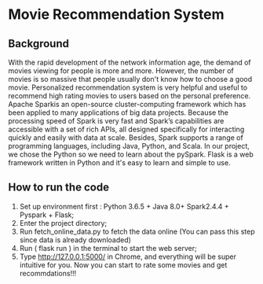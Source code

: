 # Movie Recommendation System

## Background
With the rapid development of the network information age, the demand of movies viewing for people is more and more. However, the number of movies is so massive that people usually don't know how to choose a good movie. Personalized recommendation system is very helpful and useful to recommend high rating movies to users based on the personal preference.
Apache Sparkis an open-source cluster-computing framework which has been applied to many applications of big data projects. Because the processing speed of Spark is very fast and Spark’s capabilities are accessible with a set of rich APIs, all designed specifically for interacting quickly and easily with data at scale. Besides, Spark supports a range of programming languages, including Java, Python, and Scala. In our project, we chose the Python so we need to learn about the pySpark. Flask is a web framework written in Python and it's  easy to learn and simple to use.

## How to run the code
1. Set up environment first : Python 3.6.5 + Java 8.0+ Spark2.4.4 + Pyspark + Flask; 
2. Enter the project directory; 
3. Run fetch_online_data.py to fetch the data online (You can pass this step since data is already downloaded) 
4. Run ( flask run ) in the terminal to start the web server;
5. Type http://127.0.0.1:5000/ in Chrome, and everything will be super intuitive for you. Now you can start to rate some movies and get recommdations!!!
